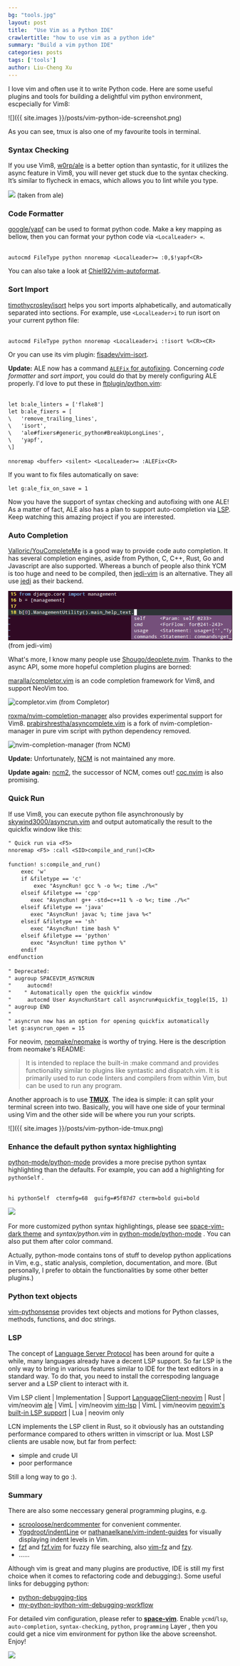 ```yaml
---
bg: "tools.jpg"
layout: post
title:  "Use Vim as a Python IDE"
crawlertitle: "how to use vim as a python ide"
summary: "Build a vim python IDE"
categories: posts
tags: ['tools']
author: Liu-Cheng Xu
---
```


I love vim and often use it to write Python code. Here are some useful plugins and tools for building a delightful vim python environment, escpecially for Vim8:

![]({{ site.images }}/posts/vim-python-ide-screenshot.png)

As you can see, tmux is also one of my favourite tools in terminal.

### Syntax Checking

If you use Vim8, [w0rp/ale](https://github.com/w0rp/ale) is a better option than syntastic, for it utilizes the async feature in Vim8, you will never get stuck due to the syntax checking. It’s similar to flycheck in emacs, which allows you to lint while you type.

![](https://github.com/w0rp/ale/blob/master/img/example.gif?raw=true)
(taken from ale)

### Code Formatter

[google/yapf](https://github.com/google/yapf) can be used to format python code. Make a key mapping as bellow, then you can format your python code via `<LocalLeader> =`.

```vim

autocmd FileType python nnoremap <LocalLeader>= :0,$!yapf<CR>

```

You can also take a look at [Chiel92/vim-autoformat](https://github.com/Chiel92/vim-autoformat).

### Sort Import

[timothycrosley/isort](https://github.com/timothycrosley/isort) helps you sort imports alphabetically, and automatically separated into sections.  For example, use `<LocalLeader>i` to run isort on your current python file:

```vim

autocmd FileType python nnoremap <LocalLeader>i :!isort %<CR><CR>

```

Or you can use its vim plugin: [fisadev/vim-isort](https://github.com/fisadev/vim-isort#installation).

**Update:** ALE now has a command [`ALEFix` for autofixing](https://github.com/w0rp/ale/issues/541). Concerning *code formatter* and *sort import*, you could do that by merely configuring ALE properly. I'd love to put these in [ftplugin/python.vim](https://github.com/liuchengxu/space-vim/blob/master/core/ftplugin/python.vim):

```vim

let b:ale_linters = ['flake8']
let b:ale_fixers = [
\   'remove_trailing_lines',
\   'isort',
\   'ale#fixers#generic_python#BreakUpLongLines',
\   'yapf',
\]

nnoremap <buffer> <silent> <LocalLeader>= :ALEFix<CR>

```

If you want to fix files automatically on save:

```vim
let g:ale_fix_on_save = 1
```

Now you have the support of syntax checking and autofixing with one ALE! As a matter of fact, ALE also has a plan to support auto-completion via [LSP](https://langserver.org/). Keep watching this amazing project if you are interested.

### Auto Completion

[Valloric/YouCompleteMe](https://github.com/Valloric/YouCompleteMe) is a good way to provide code auto completion. It has several completion engines, aside from Python, C, C++, Rust, Go and Javascript are also supported. Whereas a bunch of people also think YCM is too huge and need to be compiled, then [jedi-vim](https://github.com/davidhalter/jedi-vim) is an alternative. They all use [jedi](https://github.com/davidhalter/jedi) as their backend.

![jedi-vim](https://github.com/davidhalter/jedi/raw/master/docs/_screenshots/screenshot_complete.png)
(from jedi-vim)

What's more, I know many people use [Shougo/deoplete.nvim](https://github.com/Shougo/deoplete.nvim). Thanks to the async API, some more hopeful completion plugins are borned:

[maralla/completor.vim](https://github.com/maralla/completor.vim) is an code completion framework for Vim8, and support NeoVim too.

![completor.vim](https://camo.githubusercontent.com/0dcc3b75a89c1366910d913fa5668a5b004fedb7/687474703a2f2f692e696d6775722e636f6d2f6635456f6941362e676966)
(from Completor)

[roxma/nvim-completion-manager](https://github.com/roxma/nvim-completion-manager) also provides experimental support for Vim8. [prabirshrestha/asyncomplete.vim](https://github.com/prabirshrestha/asyncomplete.vim) is a fork of nvim-completion-manager in pure vim script with python dependency removed.

![nvim-completion-manager](https://cloud.githubusercontent.com/assets/4538941/23752974/8fffbdda-0512-11e7-8466-8a30f480de21.gif)
(from NCM)

**Update:** Unfortunately, [NCM](https://github.com/roxma/nvim-completion-manager/issues/12#issuecomment-382334422) is not maintained any more.

**Update again:** [ncm2](https://github.com/ncm2/ncm2), the successor of NCM, comes out! [coc.nvim](https://github.com/neoclide/coc.nvim) is also promising.

### Quick Run

If use Vim8, you can execute python file asynchronously by [skywind3000/asyncrun.vim](https://github.com/skywind3000/asyncrun.vim) and output automatically the result to the quickfix window like this:

```vim
" Quick run via <F5>
nnoremap <F5> :call <SID>compile_and_run()<CR>

function! s:compile_and_run()
    exec 'w'
    if &filetype == 'c'
        exec "AsyncRun! gcc % -o %<; time ./%<"
    elseif &filetype == 'cpp'
       exec "AsyncRun! g++ -std=c++11 % -o %<; time ./%<"
    elseif &filetype == 'java'
       exec "AsyncRun! javac %; time java %<"
    elseif &filetype == 'sh'
       exec "AsyncRun! time bash %"
    elseif &filetype == 'python'
       exec "AsyncRun! time python %"
    endif
endfunction

" Deprecated:
" augroup SPACEVIM_ASYNCRUN
"     autocmd!
"    " Automatically open the quickfix window
"     autocmd User AsyncRunStart call asyncrun#quickfix_toggle(15, 1)
" augroup END
"
" asyncrun now has an option for opening quickfix automatically
let g:asyncrun_open = 15
```

For neovim, [neomake/neomake](https://github.com/neomake/neomake) is worthy of trying. Here is the description from neomake's README:

> It is intended to replace the built-in :make command and provides functionality similar to plugins like syntastic and dispatch.vim. It is primarily used to run code linters and compilers from within Vim, but can be used to run any program.

Another approach is to use **[TMUX](https://github.com/tmux/tmux)**. The idea is simple: it can split your terminal screen into two. Basically, you will have one side of your terminal using Vim and the other side will be where you run your scripts.

![]({{ site.images }}/posts/vim-python-ide-tmux.png)

### Enhance the default python syntax highlighting

[python-mode/python-mode](https://github.com/python-mode/python-mode) provides a more precise python syntax highlighting than the defaults. For example, you can add a highlighting for `pythonSelf` .

```vim

hi pythonSelf  ctermfg=68  guifg=#5f87d7 cterm=bold gui=bold

```

![](https://github.com/liuchengxu/space-vim-dark/blob/screenshots/screenshot2.png?raw=true)

For more customized python syntax highlightings, please see [space-vim-dark theme](https://github.com/liuchengxu/space-vim-dark/blob/aea1ef1707a40e6518a569911a63e9c41104d27e/colors/space-vim-dark.vim#L318-L337) and *syntax/python.vim* in [python-mode/python-mode](https://github.com/python-mode/python-mode/blob/develop/syntax/python.vim) . You can also put them after color command.

Actually, python-mode contains tons of stuff to develop python applications in Vim, e.g., static analysis, completion, documentation, and more. (But personally, I prefer to obtain the functionalities by some other better plugins.)

### Python text objects

[vim-pythonsense](https://github.com/jeetsukumaran/vim-pythonsense) provides text objects and motions for Python classes, methods, functions, and doc strings.

### LSP

The concept of [Language Server Protocol](https://langserver.org/) has been around for quite a while, many languages already have a decent LSP support. So far LSP is the only way to bring in various features similar to IDE for the text editors in a standard way. To do that, you need to install the correspoding language server and a LSP client to interact with it.

 Vim LSP client                                                             | Implementation | Support
[LanguageClient-neovim](https://github.com/autozimu/LanguageClient-neovim)  | Rust           | vim/neovim
[ale](https://github.com/w0rp/ale)                                          | VimL           | vim/neovim
[vim-lsp](https://github.com/prabirshrestha/vim-lsp)                        | VimL           | vim/neovim
[neovim's built-in LSP support](https://github.com/neovim/neovim/pull/6856) | Lua            | neovim only

LCN implements the LSP client in Rust, so it obviously has an outstanding performance compared to others written in vimscript or lua. Most LSP clients are usable now, but far from perfect:

- simple and crude UI
- poor performance

Still a long way to go :).

### Summary

There are also some neccessary general programming plugins, e.g.

- [scrooloose/nerdcommenter](https://github.com/scrooloose/nerdcommenter) for convenient commenter.
- [Yggdroot/indentLine](https://github.com/Yggdroot/indentLine) or [nathanaelkane/vim-indent-guides](https://github.com/nathanaelkane/vim-indent-guides) for visually displaying indent levels in Vim.
- [fzf](https://github.com/junegunn/fzf)  and [fzf.vim](https://github.com/junegunn/fzf.vim) for fuzzy file searching, also [vim-fz](https://github.com/mattn/vim-fz) and [fzy](https://github.com/jhawthorn/fzy).
- ......

Although vim is great and many plugins are productive, IDE is still my first choice when it comes to refactoring code and debugging:). Some useful links for debugging python:

- [python-debugging-tips](http://stackoverflow.com/questions/1623039/python-debugging-tips)
- [my-python-ipython-vim-debugging-workflow](http://keflavich.github.io/blog/my-python-ipython-vim-debugging-workflow.html)

For detailed vim configuration, please refer to **[space-vim](https://github.com/liuchengxu/space-vim)**. Enable `ycmd`/`lsp`, `auto-completion`, `syntax-checking`, `python`, `programming` Layer , then you could get a nice vim environment for python like the above screenshot. Enjoy!

![](https://raw.githubusercontent.com/liuchengxu/img/master/vim-which-key/vim-which-key.png)
